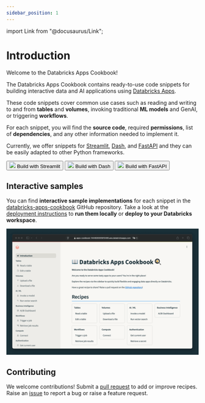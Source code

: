 ```yaml
---
sidebar_position: 1
---
```


import Link from "@docusaurus/Link";

# Introduction

Welcome to the Databricks Apps Cookbook!

The Databricks Apps Cookbook contains ready-to-use code snippets for building interactive data and AI applications using [Databricks Apps](https://docs.databricks.com/en/dev-tools/databricks-apps/index.html).

These code snippets cover common use cases such as reading and writing to and from **tables** and **volumes**, invoking traditional **ML models** and GenAI, or triggering **workflows**.

For each snippet, you will find the **source code**, required **permissions**, list of **dependencies**, and any other information needed to implement it.

Currently, we offer snippets for [Streamlit](/docs/category/streamlit), [Dash](/docs/category/dash), and [FastAPI](/docs/category/fastapi) and they can be easily adapted to other Python frameworks.

<div className="mt-4 flex flex-wrap space-x-8 align-middle text-center">
    <Link to="/docs/category/streamlit">
        <button className="inline-flex items-center border-2 border-lava-600 px-8 py-2.5 text-center align-middle text-lg font-semibold text-lava-600 hover:cursor-pointer hover:border-lava-700 hover:underline bg-transparent hover:cursor-pointer">
            <img src="/img/logo_streamlit.svg" className="mr-4 h-8" />
            <span clasName="m-0 p-0">Build with Streamlit</span>
        </button>
    </Link>
    <Link to="/docs/category/dash">
        <button className="inline-flex items-center border-2 border-lava-600 px-8 py-2.5 text-center align-middle text-lg font-semibold text-lava-600 hover:cursor-pointer hover:border-lava-700 hover:underline bg-transparent hover:cursor-pointer">
            <img src="/img/logo_dash.png" className="mr-4 h-8" />
            <span>Build with Dash</span>
        </button>
    </Link>
    <Link to="/docs/category/fastapi">
        <button className="inline-flex items-center border-2 border-lava-600 px-8 py-2.5 text-center align-middle text-lg font-semibold text-lava-600 hover:cursor-pointer hover:border-lava-700 hover:underline bg-transparent hover:cursor-pointer">
            <img src="/img/logo_fastapi.svg" className="mr-4 h-8" />
            <span>Build with FastAPI</span>
        </button>
    </Link>
</div>

## Interactive samples

You can find **interactive sample implementations** for each snippet in the [databricks-apps-cookbook](https://github.com/pbv0/databricks-apps-cookbook) GitHub repository. Take a look at the [deployment instructions](/docs/deploy) to **run them locally** or **deploy to your Databricks workspace**.

![Example banner](./assets/demo.gif)

## Contributing

We welcome contributions! Submit a [pull request](https://github.com/pbv0/databricks-apps-cookbook/pulls) to add or improve recipes. Raise an [issue](https://github.com/pbv0/databricks-apps-cookbook/issues) to report a bug or raise a feature request.
